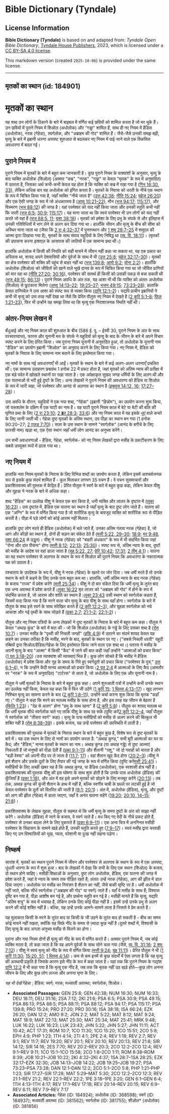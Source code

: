 # Bible Dictionary (Tyndale)

## License Information

**Bible Dictionary (Tyndale)** is based on and adapted from: _Tyndale Open Bible Dictionary_, [Tyndale House Publishers](https://tyndaleopenresources.com/), 2023, which is licensed under a [CC BY-SA 4.0 license](https://creativecommons.org/licenses/by-sa/4.0/legalcode.en).

This markdown version (created `2025-10-06`) is provided under the same license.



--------------------------------

## मृतकों का स्थान (id: 184901)

मृतकों का स्थान
===============

यह शब्द उन लोगों के ठिकाने के बारे में बाइबल में वर्णित कई छवियों को शामिल करता है जो मर चुके हैं। उन छवियों में पुराने नियम में शिओल (अधोलोक) और "गड्ढा" शामिल हैं, साथ ही नए नियम में हैडिस (अधोलोक), नरक (गेहेन्ना), स्वर्गलोक, और "अब्राहम की गोद" शामिल हैं। जैसे\-जैसे उनकी समझ बढ़ी, मृत्यु के बारे में इब्रानी धारणा अस्पष्ट शुरुआत से बदलकर नए नियम में पाई जाने वाले एक विकसित अवधारणा में बदल गई।

पुराने नियम में
---------------

पुराने नियम में मृतकों के बारे में बहुत कम जानकारी है। कुछ पुराने नियम के वाक्यांशों के अनुसार, मृत्यु के बाद व्यक्ति अधोलोक (शिओल) (अक्सर "कब्र", "नरक", "गड्ढा" या केवल "मृतक" के रूप में अनुवादित) में उतरता है, जिसका अर्थ कभी\-कभी केवल यह होता है कि व्यक्ति को कब्र में रखा गया है ([गिन 16:30, 33](https://ref.ly/Num16:30)), लेकिन अधिक बार यह अधोलोक को इंगित करता है। मृतकों के निवास को धरती के नीचे एक स्थान के रूप में चित्रित किया गया है, जहाँ व्यक्ति "नीचे जाता है" ([उत्त 42:38](https://ref.ly/Gen42:38); [नीति 15:24](https://ref.ly/Prov15:24); [यहेज 26:20](https://ref.ly/Ezek26:20)) और एक ऐसी जगह के रूप में जो अंधकारमय है ([अय्यू 10:21–22](https://ref.ly/Job10:21-Job10:22)), मौन ([भज 94:17](https://ref.ly/Ps94:17); [115:17](https://ref.ly/Ps115:17)), और विस्मरण ([भज 88:12](https://ref.ly/Ps88:12)) की जगह है। वहां परमेश्वर को याद नहीं किया जाता और उनकी स्तुति कभी नहीं कि जाती ([भज 6:5](https://ref.ly/Ps6:5); [30:9](https://ref.ly/Ps30:9); [115:17](https://ref.ly/Ps115:17))। यह माना जाता था कि स्वयं परमेश्वर भी उन लोगों को याद नहीं करते जो वहां हैं ([भज 88:5, 11](https://ref.ly/Ps88:5); [यशा 38:18](https://ref.ly/Isa38:18))। मृतकों को हमेशा के लिए प्रभु के संपर्क से और इतिहास में उनकी गतिविधियों में भाग लेने से अलग कर दिया गया था। हालाँकि जीवन और मृत्यु के बीच की सीमा को अस्थिर माना जाता था (जैसा कि [2 रा 4:32–37](https://ref.ly/2Kgs4:32-2Kgs4:37) में पुनरुत्थान और [1 शमू 28:7–25](https://ref.ly/1Sam28:7-1Sam28:25) में शमूएल की आत्मा द्वारा दिखाया गया है), मृतकों के साथ संवाद यहूदियों के लिए निषिद्ध था ([व्य. वि. 18:11](https://ref.ly/Deut18:11))। (मृतकों की उपासना करना इस्राएल के आसपास की जातियों में एक सामान्य प्रथा थी।)

हालांकि अधोलोक में किसी की नियति को सही मायने में जीवन नहीं कहा जा सकता था, यह एक प्रकार का अस्तित्व था, शायद अपने देशवासियों और पूर्वजों के साथ में भी ([उत्त 25:8](https://ref.ly/Gen25:8); [यहेज 32:17–30](https://ref.ly/Ezek32:17-Ezek32:30))। मृतकों का क्षेत्र परमेश्वर की शक्ति की पहुंच से बाहर नहीं था ([भज 139:8](https://ref.ly/Ps139:8); [आमो 9:2](https://ref.ly/Amos9:2); [योना 2:2](https://ref.ly/Jonah2:2))। हालाँकि अधोलोक (शिओल) को जीवितों को खाने वाले भूखे दानव के रूप में चित्रित किया गया था जो जीवित प्राणियों को मार रहा था ([नीति 27:20](https://ref.ly/Prov27:20); [30:16](https://ref.ly/Prov30:16)), परमेश्वर की सामर्थ ही किसी को उसकी पकड़ से बचा सकती थी ([भज 49:15](https://ref.ly/Ps49:15); [86:13](https://ref.ly/Ps86:13))। पुराने नियम अवधि के अंत तक, यह आशा भी थी कि व्यक्ति को अंततः अधोलोक (शिओल) से छुटकारा मिलेगा ([अय्यू 14:13–22](https://ref.ly/Job14:13-Job14:22); [19:25–27](https://ref.ly/Job19:25-Job19:27); [भजन 49:15](https://ref.ly/Ps49:15); [73:23–28](https://ref.ly/Ps73:23-Ps73:28)), हालांकि केवल दानिय्येल ने उस आशा को स्पष्ट रूप से व्यक्त किया ([दानि 12:1–2](https://ref.ly/Dan12:1-Dan12:2))। यद्यपि प्राचीन इब्रानियों ने कभी भी मृत्यु को उस तरह नहीं देखा था जैसे कि प्रेरित पौलुस नए नियम में देखते है ([2 कुरि 5:1–8](https://ref.ly/2Cor5:1-2Cor5:8); [फिल 1:21–23](https://ref.ly/Phil1:21-Phil1:23)), फिर भी उन्होंने यह समझ लिया था कि मृत्यु एक निराशाजनक स्थिति नहीं थी।

अंतर\-नियम लेखन में
-------------------

बँधुआई और नए नियम काल की शुरुआत के बीच (586 ई. पू. – ईस्वी 30, पुराने नियम के अंत के साथ परस्परव्याप्त), फारस और यूनानी मत के संपर्क ने यहूदियों को मृत्यु के बाद के जीवन के बारे में अपने विचार स्पष्ट करने के लिए प्रेरित किया। जब पुराना नियम यूनानी में अनुवादित हुआ, तो अधोलोक के यूनानी नाम "हैडिस" का उपयोग इब्रानी "शिओल" का अनुवाद करने के लिए किया गया। नए नियम में, हैडिस को मृतकों के निवास के लिए सामान्य नाम बताने के लिए इस्तेमाल किया गया।

नए नामों के साथ नई अवधारणाएँ भी आईं। मृतकों के स्थान के बारे में कई अलग\-अलग धारणाएँ प्रचलित थीं। एक सामान्य उदाहरण छद्मग्रंथ 1 हनोक 22 में प्रकट होता है, जहां मृतकों को अंतिम न्याय की प्रतीक्षा में एक बड़े पर्वत में खोखले स्थानों पर रखा जाता है। एक अपेक्षाकृत सुखद जगह धर्मियों के लिए अलग थी और एक यातनाओं से भरी हुई दुष्टों के लिए। अन्य लेखकों ने पुराने नियम की अवधारणा को हैडिस या शिओल के रूप में जारी रखा, जो परमेश्वर और आनंद से अलगाव का स्थान है ([इक्लुस 14:12, 16](https://ref.ly/Sir14:12); [17:27–28](https://ref.ly/Sir17:27-Sir17:28))।

उस अवधि के दौरान, यहूदियों ने एक नया शब्द, "गेहेन्ना" (इब्रानी "हिन्नोम"), का उपयोग करना शुरू किया, जो यरूशलेम के दक्षिण में एक घाटी का नाम है। यह घाटी पुराने नियम काल में बेटे या बेटी की बलि की घृणित प्रथा के लिए ([2 रा 23:10](https://ref.ly/2Kgs23:10); [2 **इ**त 28:3](https://ref.ly/2Chr28:3); [33:6](https://ref.ly/2Chr33:6)) और नए नियम काल में यह इसके धुएं वाले कचरे के लिए जानी जाती थी। गेहेन्ना दुष्ट मृतकों के अंतिम स्थान, उग्र पीड़ा का स्थान बन गया (1 हनोक 90:20–27; [2 एज़ड 7:70](https://ref.ly/2Esd7:70))। सज़ा के उस स्थान के सामने "स्वर्गलोक" (आनंद के बगीचे के लिए फ़ारसी नाम) खड़ा था, एक ऐसा स्थान जहाँ धर्मी लोग आनंद का अनुभव करेंगे।

उन सभी अवधारणाओं \- हैडिस, गेहेन्ना, स्वर्गलोक\- को नए नियम लेखकों द्वारा मसीह के प्रकटीकरण के लिए सबसे उपयुक्त रूपों में ढाला गया था।

नए नियम में
-----------

हालांकि नया नियम मृतकों के निवास के लिए विभिन्न शब्दों का उपयोग करता है, लेकिन इसमें आश्चर्यजनक रूप से इसके कुछ संदर्भ शामिल हैं \- कुल मिलाकर लगभग 35 वचन हैं। वे वचन सुसमाचारों और प्रकाशितवाक्य की पुस्तक में केंद्रित हैं। प्रेरित पौलुस ने स्वर्ग के बारे में बहुत कुछ कहा, लेकिन केवल यीशु और यूहन्ना ने नरक के बारे में अधिक कहा।

शब्द "हैडिस" का उल्लेख यीशु ने केवल एक बार किया है, धनी व्यक्ति और लाज़र के दृष्टांत में ([लूका 16:23](https://ref.ly/Luke16:23))। उस दृष्टांत में, हैडिस एक यातना का स्थान है जहाँ मृत्यु के बाद दुष्ट लोग जाते हैं। यातना को एक "अग्नि" के रूप में वर्णित किया गया है जो शारीरिक मृत्यु के बावजूद व्यक्ति को शारीरिक रूप से पीड़ित करती है। पीड़ा में पड़े लोगों को कोई आराम नहीं मिलता।

हालांकि दुष्ट लोग मरते ही हैडिस (अधोलोक) में चले जाते हैं, उनका अंतिम गंतव्य नरक (गेहेन्ना) है, जो आग और कीड़ों का स्थान है, दोनों ही सड़न का संकेत देते हैं ([मत्ती 5:22, 29–30](https://ref.ly/Matt5:22); [18:9](https://ref.ly/Matt18:9); [मर 9:48](https://ref.ly/Mark9:48), [यशा 66:24](https://ref.ly/Isa66:24) से उद्धृत)। यीशु ने नरक (गेहेन्ना) को "बाहरी अंधकार" के रूप में भी संदर्भित किया जहां "रोना और दांत पीसना" होगा ([मत्ती 8:12](https://ref.ly/Matt8:12); [22:13](https://ref.ly/Matt22:13); [25:30](https://ref.ly/Matt25:30))। स्पष्ट रूप से, अंतिम न्याय के बाद, दुष्टों को मसीह के आदेश पर वहां डाला जाता है ([यूह 5:22, 27](https://ref.ly/John5:22); [प्रेरि 10:42](https://ref.ly/Acts10:42); [17:31](https://ref.ly/Acts17:31); [2 तीमु 4:1](https://ref.ly/2Tim4:1))। यातना का वह स्थान परमेश्वर से अलगाव के स्थान के रूप में शिओल की पुराने नियम कि अवधारणा के नकारात्मक पक्ष को उठाता है।

पश्चाताप के उपदेशक के रूप में, यीशु ने नरक (गेहेन्ना) के खतरे पर जोर दिया। जब धर्मी मरते हैं तो उनके स्थान के बारे में कहने के लिए उनके पास बहुत कम था। हालांकि, धर्मी अंतिम न्याय के बाद नरक (गेहेन्ना) के बजाय "राज्य" में प्रवेश करेंगे ([मत्ती 25:34](https://ref.ly/Matt25:34))। यीशु ने दो बार संकेत दिया कि धर्मी मृत्यु के तुरंत बाद एक धन्य अवस्था में प्रवेश करते हैं।[लूका 16:22](https://ref.ly/Luke16:22) मृत लाज़र को "अब्राहम की गोद" में होने के रूप में संदर्भित करता है, जो आराम और शांति का स्थान है।[लूका 23:43](https://ref.ly/Luke23:43) उसी स्थान को स्वर्गलोक कहता हैं, जिसमें वादा किया गया है कि मरने वाला चोर मृत्यु के बाद यीशु के साथ वहाँ होगा। स्वर्गलोक के बारे में पौलुस के शब्द इसे स्वर्ग के साथ संरेखित करते हैं ([2 कुरि 12:2–3](https://ref.ly/2Cor12:2-2Cor12:3)), और युहन्ना स्वर्गलोक को नये आकाश और नई पृथ्वी के साथ जोड़ते हैं ([प्रका 2:7](https://ref.ly/Rev2:7); [21:1–2](https://ref.ly/Rev21:1-Rev21:2); [22:1–2](https://ref.ly/Rev22:1-Rev22:2))।

पौलुस और नए नियम पत्रियों के अन्य लेखकों ने दुष्ट मृतकों के निवास के बारे में बहुत कम कहा। पौलुस ने केवल "अथाह कुंड" के बारे में बात की \- जो कि शिओल (अधोलोक) के गड्ढे के लिए उसका शब्द है ([रोम 10:7](https://ref.ly/Rom10:7))। उनका मसीह के "पृथ्वी की निचली जगहों" ([इफि 4:9](https://ref.ly/Eph4:9)) में उतरने का संदर्भ शायद केवल यह कहने का उनका तरीका है कि मसीह, मरने के बाद, मृतकों के स्थान पर गए। ("सबसे निचली धरती" यहूदी रब्बियों द्वारा शिओल/हैडिस/गेहेन्ना के लिए इस्तेमाल किया जाने वाला एक शब्द था।) पतरस ने मसीह के अपनी मृत्यु के बाद "आत्मा" में किसी "कैद" में जाने की बात कही जहाँ उन्होंने "आत्माओं को प्रचार किया" ([1 पत 3:18–20](https://ref.ly/1Pet3:18-1Pet3:20))।उस व्याक्यांश की व्याख्याएं भिन्न हैं। कुछ लोग सोचते हैं कि मसीह ने हैडिस (अधोलोक) में प्रवेश किया और नूह के समय के गिरे हुए स्वर्गदूतों को प्रचार किया ("परमेश्वर के पुत्र," [उत्त 6:1–4](https://ref.ly/Gen6:1-Gen6:4)), न कि उन्होंने कैदी मानव आत्माओं को प्रचार किया।[2 पत 2:4](https://ref.ly/2Pet2:4) में आत्माओं के लिए कैद (आमतौर पर "नरक" के रूप में अनुवादित) "टार्टरस" से आता है, जो अधोलोक के लिए एक और यूनानी नाम है।

पौलुस ने धर्मी मृतकों के निवास के बारे में बहुत कुछ कहा। अपने शुरुआती पत्रों में उन्होंने कभी उनके स्थान का उल्लेख नहीं किया, केवल यह कहा कि वे फिर जी उठेंगे ([1 कुरि 15](https://ref.ly/1Cor15:1-1Cor15:58); [1 थिस्स 4:13–17](https://ref.ly/1Thess4:13-1Thess4:17))। खुद लगभग निश्चित मृत्यु का सामना करने के बाद ([2 कुरि 1:8–11](https://ref.ly/2Cor1:8-2Cor1:11)), उन्होंने चर्चा करना शुरू किया कि मृतक "कहाँ गए।" पौलुस ने कहा कि मरने का मतलब मसीह के साथ होना है, और इस तरह यह जीवन से बेहतर है ([फिलि 1:23](https://ref.ly/Phil1:23))। "देह से अलग" होना "प्रभु के साथ रहना" है ([2 कुरि 5:8](https://ref.ly/2Cor5:8))। पौलुस का शायद मतलब था कि धर्मी मृतक सीधे स्वर्गलोक चले गए ताकि यीशु के साथ रह सकें (पुष्टि करें[2 कुरि 12:2–4](https://ref.ly/2Cor12:2-2Cor12:4), जहाँ पौलुस ने स्वर्गलोक को "तीसरा स्वर्ग" कहा)। मृत्यु के पास मसीहियों को मसीह से अलग करने की बिल्कुल भी शक्ति नहीं है ([रोम 8:38–39](https://ref.ly/Rom8:38-Rom8:39))। इसके बजाय, यह उन्हें परमेश्वर की उपस्थिति में लाती है।

प्रकाशितवाक्य की पुस्तक में मृतकों के निवास स्थान के बारे में बहुत कुछ है, विशेष रूप से दुष्ट मृतकों के बारे में। यह उस स्थान के लिए दो नामों का उपयोग करता है: "अथाह कुण्ड," सभी बुरी आत्माओं का घर या कैद; और "हैडिस," मानव मृतकों के स्थान का नाम। अथाह कुण्ड (या अथाह गड्ढे) से दुष्ट आत्माएं निकलती हैं जो मनुष्यों को पीड़ा देती हैं ([प्रका 9:1–11](https://ref.ly/Rev9:1-Rev9:11)) और शैतानी "पशु," जो दो गवाहों को मारता है और "बड़ी वेश्या" को अपनी पीठ पर ले जाता है ([11:7](https://ref.ly/Rev11:7); [17](https://ref.ly/Rev17:1-Rev17:18))। वहां शैतान खुद कैद होगा ([20:2–3](https://ref.ly/Rev20:2-Rev20:3))।यीशु ने इसे शैतान और उसके दूतों के लिए तैयार की गई जगह के रूप में वर्णित किया (पुष्टि करें[मत्ती 25:41](https://ref.ly/Matt25:41))।मसीहियों के लिए अच्छी खबर यह है कि अथाह कुण्ड, या हैडिस (अधोलोक), एक स्वशासी क्षेत्र नहीं है। प्रकाशितवाक्य की पुस्तक यीशु की इस घोषणा के साथ शुरू होती है कि उनके पास अधोलोक (हैडिस) की कुँजियाँ हैं ([प्रका 1:18](https://ref.ly/Rev1:18)), और अंत में वह इसे अपने मृतकों को छोड़ने के लिए मजबूर करेंगे ([20:13](https://ref.ly/Rev20:13))। तब तक, अथाह कुण्ड की कुंजी शैतान के हाथ में नहीं है, बल्कि स्वर्गीय चाबी के छल्ले पर लटकी हुई है जो केवल परमेश्वर के दूतों को वितरित की जाती है ([9:1](https://ref.ly/Rev9:1); [20:1](https://ref.ly/Rev20:1))। अंत में, अधोलोक (हैडिस), मृत्यु, और दुष्टों को आग की झील (गेहेन्ना) में डाला जाएगा, जहाँ वे अनंत यातना सहेंगे ([19:20](https://ref.ly/Rev19:20); [20:10, 14–15](https://ref.ly/Rev20:10); [21:8](https://ref.ly/Rev21:8))।

प्रकाशितवाक्य के लेखक युहन्ना, पौलुस से सहमत थे कि धर्मी मृत्यु के समय दुष्टों के अंत को साझा नहीं करेंगे। अधोलोक (हैडिस) में जाने के बजाय, वे स्वर्ग जाते हैं। वध किए गए वेदी के नीचे प्रकट होते हैं, परमेश्वर से उनका बदला लेने के लिए पुकारते हैं ([प्रका 6:9–11](https://ref.ly/Rev6:9-Rev6:11))। एक अन्य चित्र में अनगिनत मसीही परमेश्वर के सिंहासन के सामने खड़े होते हैं, उनकी स्तुति करते हुए ([7:9–17](https://ref.ly/Rev7:9-Rev7:17))। स्वयं मसीह द्वारा चरवाही किए गए उन विश्वासियों को भूख, प्यास, परेशानी या दुःख नहीं सहना पड़ेगा।

निष्कर्ष
--------

सारांश में, मृतकों का स्थान पुराने नियम में जीवन और परमेश्वर से अलगाव के स्थान के रूप में एक अस्पष्ट, धुंधली धारणा के रूप में शुरू हुआ। बाद के लेखकों ने देखा कि सभी के लिए एक स्थान (शिओल) के बजाय, दो स्थान होने चाहिए। मसीही शिक्षाओं के अनुसार, दुष्ट लोग अधोलोक, हैडिस, एक यातना की जगह में प्रवेश करते हैं, जहां वे न्याय के समय तक पीड़ित रहते हैं; अंततः उन्हें नरक (गेहेन्ना), आग की झील में डाल दिया जाएगा। अधोलोक पर मसीह का नियंत्रण है शैतान का नहीं, जैसे बाकी सृष्टि पर है। धर्मी अधोलोक में नहीं जाते, बल्कि सीधे स्वर्गलोक ("अब्राहम की गोद" या स्वर्ग) जाते हैं। वहाँ वे मसीह के साथ हैं; विश्वास दृष्टि बन गया है, पीड़ा आशीष बन गई है, और प्रार्थना स्तुति बन गई है। मसीही मानते हैं कि मृत्यु, यद्यपि "अंतिम शत्रु" के रूप में भयावह है, लेकिन उनके लिए कोई पीड़ा नहीं है। इसमें उन्हें उनके प्रभु से अलग करने की कोई शक्ति नहीं है। बल्कि, यह उन्हें उनके आमने\-सामने लाता है जिससे वे प्रेम करते हैं।

यह मुलाकात किसी के मरने के तुरंत बाद या किसी के जी उठने के तुरंत बाद हो सकती है \- बीच का समय कोई मायने नहीं रखता, क्योंकि यह सिर्फ़ नींद के समय से ज़्यादा कुछ नहीं है।दूसरे शब्दों में, विश्वासी के लिए मृत्यु के बाद अगला अनुभव मसीह से मिलने का होगा।

पुराना और नया नियम दोनों ही मृत्यु को नींद के रूप में वर्णित करते हैं। अक्सर पुराने नियम में, जब कोई व्यक्ति मरता है, तो कहा जाता है कि वह अपने पूर्वजों के साथ सोने चला गया (जैसे, [व्य. वि. 31:16](https://ref.ly/Deut31:16); [2 शमू 7:12](https://ref.ly/2Sam7:12))। यीशु ने स्वयं मृत्यु को नींद के रूप में वर्णित किया ([मत्ती 9:24](https://ref.ly/Matt9:24); [यूह 11:11](https://ref.ly/John11:11))। प्रेरित पौलुस ने भी ([1 कुरिं 11:30](https://ref.ly/1Cor11:30); [15:20, 51](https://ref.ly/1Cor15:20); [1 थिस्स 4:14](https://ref.ly/1Thess4:14))। कम से कम इनमें से कुछ संदर्भों में ऐसा लगता है कि यह मृत्यु की अस्थायी प्रकृति है जिसके कारण इसे नींद के रूप में कहा जाता है। यहां तक कि पुराने नियम के गद्यांश [दानि 12:2](https://ref.ly/Dan12:2) में भी कहा गया है कि मृत्यु एक नींद है, जब तक कि मृतक नहीं उठ खड़े होते—कुछ लोग अनन्त जीवन के लिए और कुछ लोग लज्जा और अनन्त घृणा के लिए।

*यह भी देखें* गेहेन्ना ; हैडिस: स्वर्ग; नरक; मध्यवर्ती अवस्था; स्वर्गलोक; शिओल।

* **Associated Passages:** GEN 25:8; GEN 42:38; NUM 16:30; NUM 16:33; DEU 18:11; DEU 31:16; 2SA 7:12; 2KI 21:6; PSA 6:5; PSA 30:9; PSA 49:15; PSA 86:13; PSA 88:5; PSA 88:11; PSA 88:12; PSA 94:17; PSA 115:17; PSA 139:8; PRO 15:24; PRO 27:20; PRO 30:16; ISA 38:18; ISA 66:24; EZK 26:20; DAN 12:2; AMO 9:2; JON 2:2; MAT 5:22; MAT 8:12; MAT 9:24; MAT 18:9; MAT 22:13; MAT 25:30; MAT 25:34; MAT 25:41; MRK 9:48; LUK 16:22; LUK 16:23; LUK 23:43; JHN 5:22; JHN 5:27; JHN 11:11; ACT 10:42; ACT 17:31; ROM 10:7; 1CO 11:30; 1CO 15:20; 1CO 15:51; 2CO 5:8; EPH 4:9; PHP 1:23; 1TH 4:14; 2TI 4:1; 2PE 2:4; REV 1:18; REV 2:7; REV 9:1; REV 11:7; REV 19:20; REV 20:1; REV 20:10; REV 20:13; REV 21:8; SIR 14:12; SIR 14:16; 2ES 7:70; REV 20:2–REV 20:3; 2CO 12:2–2CO 12:4; REV 9:1–REV 9:11; 1CO 15:1–1CO 15:58; 2CO 1:8–2CO 1:11; ROM 8:38–ROM 8:39; JOB 10:21–JOB 10:22; 2KI 4:32–2KI 4:37; 1SA 28:7–1SA 28:25; EZK 32:17–EZK 32:30; JOB 14:13–JOB 14:22; JOB 19:25–JOB 19:27; PSA 73:23–PSA 73:28; DAN 12:1–DAN 12:2; 2CO 5:1–2CO 5:8; PHP 1:21–PHP 1:23; SIR 17:27–SIR 17:28; MAT 5:29–MAT 5:30; 2CO 12:2–2CO 12:3; REV 21:1–REV 21:2; REV 22:1–REV 22:2; 1PE 3:18–1PE 3:20; GEN 6:1–GEN 6:4; 1TH 4:13–1TH 4:17; REV 17:1–REV 17:18; REV 20:14–REV 20:15; REV 6:9–REV 6:11; REV 7:9–REV 7:17
* **Associated Articles:** गेहेन्ना (ID: 184924); अधोलोक (ID: 368598); स्वर्ग (ID: 184937); मध्यवर्ती अवस्था (ID: 381562); स्वर्गलोक (ID: 381755); शीओल* (अधोलोक) (ID: 381856)

